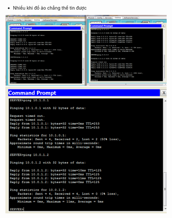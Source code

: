 * Nhiều khi đồ ảo chẳng thể tin được

![](https://github.com/trung10/CCNA/blob/master/Lv5/Pictures/05-01-2017-06-25-28.png)
![](https://github.com/trung10/CCNA/blob/master/Lv5/Pictures/05-01-2017-06-27-36.png)